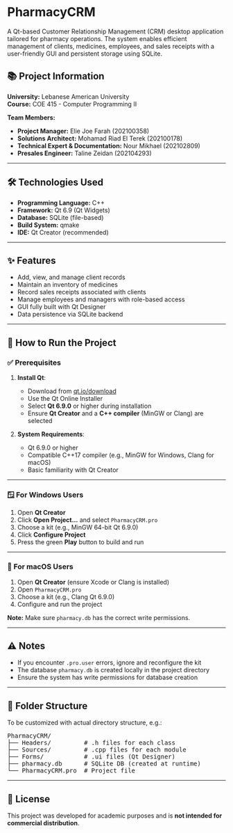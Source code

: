 # PharmacyCRM

A Qt-based Customer Relationship Management (CRM) desktop application tailored for pharmacy operations. The system enables efficient management of clients, medicines, employees, and sales receipts with a user-friendly GUI and persistent storage using SQLite.

## 📚 Project Information

**University:** Lebanese American University  
**Course:** COE 415 - Computer Programming II  

**Team Members:**
- **Project Manager:** Elie Joe Farah (202100358)
- **Solutions Architect:** Mohamad Riad El Terek (202100178)
- **Technical Expert & Documentation:** Nour Mikhael (202102809)
- **Presales Engineer:** Taline Zeidan (202104293)

---

## 🛠️ Technologies Used

- **Programming Language:** C++
- **Framework:** Qt 6.9 (Qt Widgets)
- **Database:** SQLite (file-based)
- **Build System:** qmake
- **IDE:** Qt Creator (recommended)

---

## ✨ Features

- Add, view, and manage client records
- Maintain an inventory of medicines
- Record sales receipts associated with clients
- Manage employees and managers with role-based access
- GUI fully built with Qt Designer
- Data persistence via SQLite backend

---

## 🚀 How to Run the Project

### ✅ Prerequisites

1. **Install Qt**:
   - Download from [qt.io/download](https://www.qt.io/download)
   - Use the Qt Online Installer
   - Select **Qt 6.9.0** or higher during installation
   - Ensure **Qt Creator** and a **C++ compiler** (MinGW or Clang) are selected

2. **System Requirements**:
   - Qt 6.9.0 or higher
   - Compatible C++17 compiler (e.g., MinGW for Windows, Clang for macOS)
   - Basic familiarity with Qt Creator

---

### 🪟 For Windows Users

1. Open **Qt Creator**
2. Click **Open Project...** and select `PharmacyCRM.pro`
3. Choose a kit (e.g., MinGW 64-bit Qt 6.9.0)
4. Click **Configure Project**
5. Press the green **Play** button to build and run

---

### 🍎 For macOS Users

1. Open **Qt Creator** (ensure Xcode or Clang is installed)
2. Open `PharmacyCRM.pro`
3. Choose a kit (e.g., Clang Qt 6.9.0)
4. Configure and run the project

**Note:** Make sure `pharmacy.db` has the correct write permissions.

---

## ⚠️ Notes

- If you encounter `.pro.user` errors, ignore and reconfigure the kit
- The database `pharmacy.db` is created locally in the project directory
- Ensure the system has write permissions for database creation

---

## 📁 Folder Structure

To be customized with actual directory structure, e.g.:

<pre>
PharmacyCRM/
├── Headers/         # .h files for each class
├── Sources/         # .cpp files for each module
├── Forms/           # .ui files (Qt Designer)
├── pharmacy.db      # SQLite DB (created at runtime)
└── PharmacyCRM.pro  # Project file
</pre>


---

## 📄 License

This project was developed for academic purposes and is **not intended for commercial distribution**.